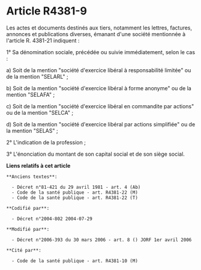 # Article R4381-9

Les actes et documents destinés aux tiers, notamment les lettres, factures, annonces et publications diverses, émanant d'une
société mentionnée à l'article R. 4381-21 indiquent :

1° Sa dénomination sociale, précédée ou suivie immédiatement, selon le cas :

a) Soit de la mention "société d'exercice libéral à responsabilité limitée" ou de la mention "SELARL" ;

b) Soit de la mention "société d'exercice libéral à forme anonyme" ou de la mention "SELAFA" ;

c) Soit de la mention "société d'exercice libéral en commandite par actions" ou de la mention "SELCA" ;

d) Soit de la mention "société d'exercice libéral par actions simplifiée" ou de la mention "SELAS" ;

2° L'indication de la profession ;

3° L'énonciation du montant de son capital social et de son siège social.

**Liens relatifs à cet article**

	**Anciens textes**:

	  - Décret n°81-421 du 29 avril 1981 - art. 4 (Ab)
	  - Code de la santé publique - art. R4381-22 (M)
	  - Code de la santé publique - art. R4381-22 (T)

	**Codifié par**:

	  - Décret n°2004-802 2004-07-29

	**Modifié par**:

	  - Décret n°2006-393 du 30 mars 2006 - art. 8 () JORF 1er avril 2006

	**Cité par**:

	  - Code de la santé publique - art. R4381-10 (M)
